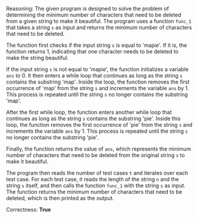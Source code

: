 Reasoning: The given program is designed to solve the problem of determining the minimum number of characters that need to be deleted from a given string to make it beautiful. The program uses a function `func_1` that takes a string `s` as input and returns the minimum number of characters that need to be deleted.

The function first checks if the input string `s` is equal to 'mapie'. If it is, the function returns 1, indicating that one character needs to be deleted to make the string beautiful.

If the input string `s` is not equal to 'mapie', the function initializes a variable `ans` to 0. It then enters a while loop that continues as long as the string `s` contains the substring 'map'. Inside the loop, the function removes the first occurrence of 'map' from the string `s` and increments the variable `ans` by 1. This process is repeated until the string `s` no longer contains the substring 'map'.

After the first while loop, the function enters another while loop that continues as long as the string `s` contains the substring 'pie'. Inside this loop, the function removes the first occurrence of 'pie' from the string `s` and increments the variable `ans` by 1. This process is repeated until the string `s` no longer contains the substring 'pie'.

Finally, the function returns the value of `ans`, which represents the minimum number of characters that need to be deleted from the original string `s` to make it beautiful.

The program then reads the number of test cases `t` and iterates over each test case. For each test case, it reads the length of the string `n` and the string `s` itself, and then calls the function `func_1` with the string `s` as input. The function returns the minimum number of characters that need to be deleted, which is then printed as the output.

Correctness: **True**